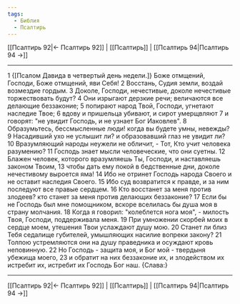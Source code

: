```yaml
---
tags:
  - Библия
  - Псалтирь
---
```

[[Псалтирь 92|← Псалтирь 92]] | [[Псалтирь]] | [[Псалтирь 94|Псалтирь 94 →]]

---
1 {[Псалом Давида в четвертый день недели.]} Боже отмщений, Господи, Боже отмщений, яви Себя!
2 Восстань, Судия земли, воздай возмездие гордым.
3 Доколе, Господи, нечестивые, доколе нечестивые торжествовать будут?
4 Они изрыгают дерзкие речи; величаются все делающие беззаконие;
5 попирают народ Твой, Господи, угнетают наследие Твое;
6 вдову и пришельца убивают, и сирот умерщвляют
7 и говорят: "не увидит Господь, и не узнает Бог Иаковлев".
8 Образумьтесь, бессмысленные люди! когда вы будете умны, невежды?
9 Насадивший ухо не услышит ли? и образовавший глаз не увидит ли?
10 Вразумляющий народы неужели не обличит, - Тот, Кто учит человека разумению?
11 Господь знает мысли человеческие, что они суетны.
12 Блажен человек, которого вразумляешь Ты, Господи, и наставляешь законом Твоим,
13 чтобы дать ему покой в бедственные дни, доколе нечестивому выроется яма!
14 Ибо не отринет Господь народа Своего и не оставит наследия Своего.
15 Ибо суд возвратится к правде, и за ним последуют все правые сердцем.
16 Кто восстанет за меня против злодеев? кто станет за меня против делающих беззаконие?
17 Если бы не Господь был мне помощником, вскоре вселилась бы душа моя в страну молчания.
18 Когда я говорил: "колеблется нога моя", - милость Твоя, Господи, поддерживала меня.
19 При умножении скорбей моих в сердце моем, утешения Твои услаждают душу мою.
20 Станет ли близ Тебя седалище губителей, умышляющих насилие вопреки закону?
21 Толпою устремляются они на душу праведника и осуждают кровь неповинную.
22 Но Господь - защита моя, и Бог мой - твердыня убежища моего,
23 и обратит на них беззаконие их, и злодейством их истребит их, истребит их Господь Бог наш. {Слава:}

---
[[Псалтирь 92|← Псалтирь 92]] | [[Псалтирь]] | [[Псалтирь 94|Псалтирь 94 →]]